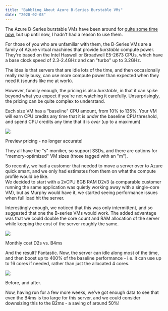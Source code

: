 ```yaml
---
title: "Babbling About Azure B-Series Burstable VMs"
date: "2020-02-03"
---
```


The Azure B-Series burstable VMs have been around for [quite some time now](https://azure.microsoft.com/en-us/blog/introducing-b-series-our-new-burstable-vm-size/), but up until now, I hadn't had a reason to use them.

For those of you who are unfamiliar with them, the B-Series VMs are a family of Azure virtual machines that provide _burstable_ compute power. They're based on the Intel Haswell or Broadwell E5-2673 CPUs, which have a base clock speed of 2.3-2.4GHz and can "turbo" up to 3.2GHz.

The idea is that servers that are idle lots of the time, and then occasionally really really busy, can use more compute power than expected when they need it (sounds like me at work).

However, funnily enough, the pricing is also _burstable_, in that it can spike beyond what you expect if you're not watching it carefully. Unsurprisingly, the pricing can be quite complex to understand.

Each size VM has a "baseline" CPU amount, from 10% to 135%. Your VM will earn CPU credits any time that it is _under_ the baseline CPU threshold, and spend CPU credits any time that it is _over_ (up to a maximum)

![](https://sysadminasaservice.files.wordpress.com/2020/02/image-1.png?w=871)

Preview pricing - no longer accurate!

They all have the "s" moniker, so support SSDs, and there are options for "memory-optimized" VM sizes (those tagged with an "m").

So recently, we had a customer that needed to move a server over to Azure quick smart, and we only had estimates from them on what the compute profile would be like.  
We decided to start with a 2vCPU 8GB RAM D2v3 (a comparable customer running the same application was quietly working away with a single-core VM), but as Murphy would have it, we started seeing performance issues when full load hit the server.

Interestingly enough, we noticed that this was only intermittent, and so suggested that one the B-series VMs would work. The added advantage was that we could double the core count and RAM allocation of the server while keeping the cost of the server roughly the same.

![](https://sysadminasaservice.files.wordpress.com/2020/02/image-2.png?w=569)

Monthly cost D2s vs. B4ms

And the result? Fantastic. Now, the server can idle along most of the time, and then boost up to 400% of the baseline performance - i.e. it can use up to 16 cores if needed, rather than just the allocated 4 cores.

![](https://sysadminasaservice.files.wordpress.com/2020/02/image-3.png?w=1024)

Before, and after.

Now, having run for a few more weeks, we've got enough data to see that even the B4ms is too large for this server, and we could consider downsizing this to the B2ms - a saving of around 50%!
